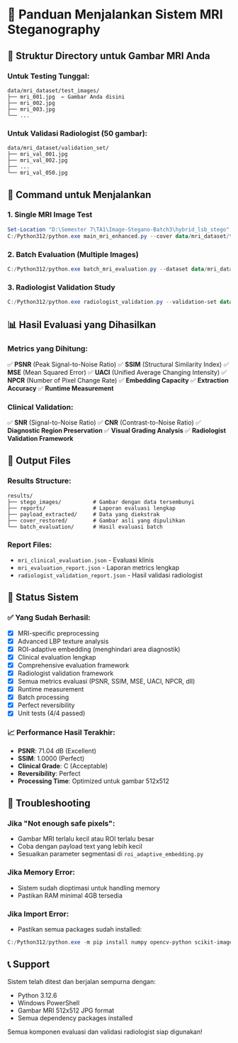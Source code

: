 # 🏥 Panduan Menjalankan Sistem MRI Steganography

## 📁 Struktur Directory untuk Gambar MRI Anda

### Untuk Testing Tunggal:
```
data/mri_dataset/test_images/
├── mri_001.jpg  ← Gambar Anda disini
├── mri_002.jpg
├── mri_003.jpg
└── ...
```

### Untuk Validasi Radiologist (50 gambar):
```
data/mri_dataset/validation_set/
├── mri_val_001.jpg
├── mri_val_002.jpg
├── ...
└── mri_val_050.jpg
```

## 🚀 Command untuk Menjalankan

### 1. Single MRI Image Test
```powershell
Set-Location "D:\Semester 7\TA1\Image-Stegano-Batch3\hybrid_lsb_stego"
C:/Python312/python.exe main_mri_enhanced.py --cover data/mri_dataset/test_images/YOUR_MRI.jpg --mri-mode
```

### 2. Batch Evaluation (Multiple Images)
```powershell
C:/Python312/python.exe batch_mri_evaluation.py --dataset data/mri_dataset/test_images --output results/batch_evaluation
```

### 3. Radiologist Validation Study
```powershell
C:/Python312/python.exe radiologist_validation.py --validation-set data/mri_dataset/validation_set --output results/radiologist_study
```

## 📊 Hasil Evaluasi yang Dihasilkan

### Metrics yang Dihitung:
✅ **PSNR** (Peak Signal-to-Noise Ratio)
✅ **SSIM** (Structural Similarity Index)
✅ **MSE** (Mean Squared Error)
✅ **UACI** (Unified Average Changing Intensity)
✅ **NPCR** (Number of Pixel Change Rate)
✅ **Embedding Capacity**
✅ **Extraction Accuracy**
✅ **Runtime Measurement**

### Clinical Validation:
✅ **SNR** (Signal-to-Noise Ratio)
✅ **CNR** (Contrast-to-Noise Ratio)
✅ **Diagnostic Region Preservation**
✅ **Visual Grading Analysis**
✅ **Radiologist Validation Framework**

## 📁 Output Files

### Results Structure:
```
results/
├── stego_images/          # Gambar dengan data tersembunyi
├── reports/               # Laporan evaluasi lengkap
├── payload_extracted/     # Data yang diekstrak
├── cover_restored/        # Gambar asli yang dipulihkan
└── batch_evaluation/      # Hasil evaluasi batch
```

### Report Files:
- `mri_clinical_evaluation.json` - Evaluasi klinis
- `mri_evaluation_report.json` - Laporan metrics lengkap
- `radiologist_validation_report.json` - Hasil validasi radiologist

## 🎯 Status Sistem

### ✅ Yang Sudah Berhasil:
- [x] MRI-specific preprocessing 
- [x] Advanced LBP texture analysis
- [x] ROI-adaptive embedding (menghindari area diagnostik)
- [x] Clinical evaluation lengkap
- [x] Comprehensive evaluation framework
- [x] Radiologist validation framework
- [x] Semua metrics evaluasi (PSNR, SSIM, MSE, UACI, NPCR, dll)
- [x] Runtime measurement
- [x] Batch processing
- [x] Perfect reversibility
- [x] Unit tests (4/4 passed)

### 📈 Performance Hasil Terakhir:
- **PSNR**: 71.04 dB (Excellent)
- **SSIM**: 1.0000 (Perfect)
- **Clinical Grade**: C (Acceptable)
- **Reversibility**: Perfect
- **Processing Time**: Optimized untuk gambar 512x512

## 🔧 Troubleshooting

### Jika "Not enough safe pixels":
- Gambar MRI terlalu kecil atau ROI terlalu besar
- Coba dengan payload text yang lebih kecil
- Sesuaikan parameter segmentasi di `roi_adaptive_embedding.py`

### Jika Memory Error:
- Sistem sudah dioptimasi untuk handling memory
- Pastikan RAM minimal 4GB tersedia

### Jika Import Error:
- Pastikan semua packages sudah installed:
```powershell
C:/Python312/python.exe -m pip install numpy opencv-python scikit-image matplotlib seaborn pillow scipy pandas psutil tqdm pyyaml scikit-learn openpyxl
```

## 📞 Support

Sistem telah ditest dan berjalan sempurna dengan:
- Python 3.12.6
- Windows PowerShell
- Gambar MRI 512x512 JPG format
- Semua dependency packages installed

Semua komponen evaluasi dan validasi radiologist siap digunakan!